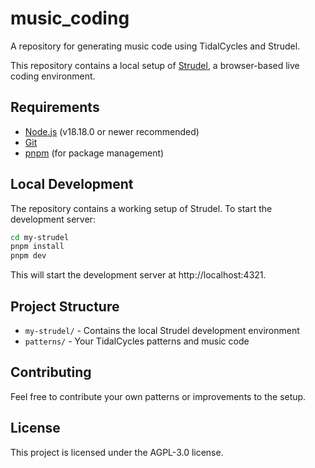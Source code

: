 # music_coding

A repository for generating music code using TidalCycles and Strudel.

This repository contains a local setup of [Strudel](https://strudel.tidalcycles.org/), a browser-based live coding environment.

## Requirements

- [Node.js](https://nodejs.org/) (v18.18.0 or newer recommended)
- [Git](https://git-scm.com/)
- [pnpm](https://pnpm.io/) (for package management)

## Local Development

The repository contains a working setup of Strudel. To start the development server:

```sh
cd my-strudel
pnpm install
pnpm dev
```

This will start the development server at http://localhost:4321.

## Project Structure

- `my-strudel/` - Contains the local Strudel development environment
- `patterns/` - Your TidalCycles patterns and music code

## Contributing

Feel free to contribute your own patterns or improvements to the setup.

## License

This project is licensed under the AGPL-3.0 license.

